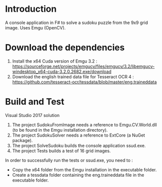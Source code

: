 # Introduction
A console application in F# to solve a sudoku puzzle from the 9x9 grid image. Uses Emgu (OpenCV).

# Download the dependencies
1.	Install the x64 Cuda version of Emgu 3.2 : https://sourceforge.net/projects/emgucv/files/emgucv/3.2/libemgucv-windesktop_x64-cuda-3.2.0.2682.exe/download
2.	Download the english trained data file for Tesseract OCR 4 : https://github.com/tesseract-ocr/tessdata/blob/master/eng.traineddata

# Build and Test
Visual Studio 2017 solution
1. The project SudokuFromImage needs a reference to Emgu.CV.World.dll (to be found in the Emgu installation directory). 
2. The project SudokuSolver needs a reference to ExtCore (a NuGet package).
3. The project SolveSudoku builds the console application ssud.exe.
4. The project Tests builds a test of 16 grid images.

In order to successfully run the tests or ssud.exe, you need to :
- Copy the x64 folder from the Emgu installation in the executable folder.
- Create a tessdata folder containing the eng.traineddata file in the executable folder.
